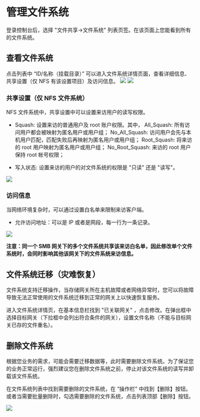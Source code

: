 # 管理文件系统
登录控制台后，选择 "文件共享->文件系统" 列表页签。在该页面上您能看到所有的文件系统。

## 查看文件系统
点击列表中 “ID/名称（挂载目录）” 可以进入文件系统详情页面，查看详细信息、共享设置（仅 NFS 有该设置项目）及访问信息。
![](https://mc.qcloudimg.com/static/img/7c59641629a9f170797c6123f330424e/image.png)
![](https://mc.qcloudimg.com/static/img/06637e54f132ec913eecea9788d2a6e7/image.png)

### 共享设置（仅 NFS 文件系统）
NFS 文件系统中，共享设置中可以设置来访用户的读写权限。

* Squash: 设置来访的普通用户及 root 账户权限。其中，
				All_Squash: 所有访问用户都会被映射为匿名用户或用户组；
				No_All_Squash: 访问用户会先与本机用户匹配，匹配失败后再映射为匿名用户或用户组；
				Root_Squash: 将来访的 root 用户映射为匿名用户或用户组；
				No_Root_Squash: 来访的 root 用户保持 root 帐号权限；

* 写入状态: 设置来访的用户的对文件系统的权限是 "只读" 还是 "读写"。

![](https://mc.qcloudimg.com/static/img/94c37fbfabe4eb20e7031c99333e687a/image.png)  
![]()


### 访问信息
当网络环境复杂时，可以通过设置白名单来限制来访客户端。

* 允许访问地址：可以是 IP 或者是网段，每一行为一条记录。

![](https://mc.qcloudimg.com/static/img/59d566beb871ebc8f50682fe9b0a2d67/image.png)

**注意：同一个 SMB 网关下的多个文件系统共享该来访白名单，因此修改单个文件系统时，会同时影响其他该网关下的文件系统来访信息。**

## 文件系统迁移（灾难恢复）
文件系统支持迁移操作，当存储网关所在主机故障或者网络异常时，您可以将故障导致无法正常使用的文件系统迁移到正常的网关上以快速恢复服务。

进入文件系统详情页，在基本信息栏找到 "已关联网关" ，点击修改。在弹出框中选择目标网关（下拉框中会列出符合条件的网关），设置文件名称（不能与目标网关已存的文件重名）。


## 删除文件系统
根据您业务的需求，可能会需要迁移数据等，此时需要删除文件系统。为了保证您的业务正常运行，强烈建议您在删除文件系统之前，停止对该文件系统的读写并卸载该文件系统。

在文件系统列表中找到需要删除的文件系统，在 “操作栏” 中找到【删除】按钮。或者当需要批量删除时，勾选需要删除的文件系统，点击列表顶部【删除】按钮。

![](https://mc.qcloudimg.com/static/img/da12618eba120de24422170337e79c69/image.png)




